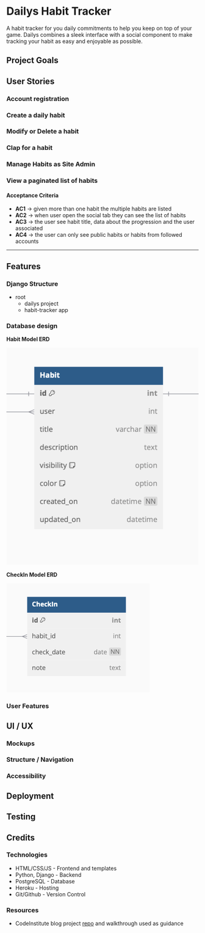 # Dailys Habit Tracker

A habit tracker for you daily commitments to help you keep on top of your game.
Dailys combines a sleek interface with a social component to make tracking your habit as easy and enjoyable as possible.

## Project Goals

## User Stories

### Account registration

### Create a daily habit 

### Modify or Delete a habit

### Clap for a habit

### Manage Habits as Site Admin

### View a paginated list of habits

#### Acceptance Criteria

- **AC1** -> given more than one habit the multiple habits are listed
- **AC2** -> when user open the social tab they can see the list of habits
- **AC3** -> the user see habit title, data about the progression and the user associated 
- **AC4** -> the user can only see public habits or habits from followed accounts

----

## Features 

### Django Structure

- root
    - dailys project
    - habit-tracker app

### Database design

**Habit Model ERD**

![habit erd](documentation/erd/habit-erd.png)

**CheckIn Model ERD**

![checkIn erd](documentation/erd/check-in-erd.png)

### User Features

## UI / UX

### Mockups

### Structure / Navigation

### Accessibility

## Deployment

## Testing

## Credits

### Technologies 

- HTML/CSS/JS - Frontend and templates
- Python, Django - Backend 
- PostgreSQL - Database
- Heroku - Hosting
- Git/Github - Version Control

### Resources 

- CodeInstitute blog project [repo](https://github.com/Code-Institute-Solutions/blog) and walkthrough used as guidance